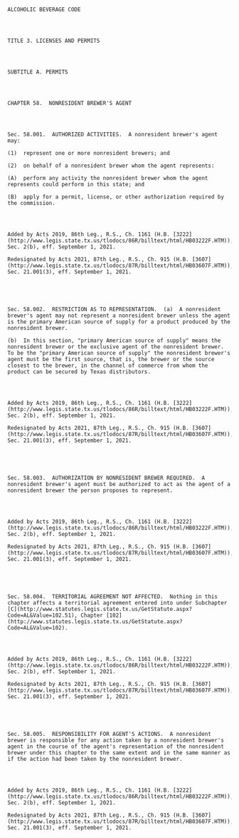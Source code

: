 ﻿
    
    
    	
    					
    
    
    ALCOHOLIC BEVERAGE CODE
    
      
    
    
    TITLE 3. LICENSES AND PERMITS
    
      
    
    
    SUBTITLE A. PERMITS
    
      
    
    
    CHAPTER 58.  NONRESIDENT BREWER'S AGENT
    
      
    
    
    Sec. 58.001.  AUTHORIZED ACTIVITIES.  A nonresident brewer's agent may:
    
    (1)  represent one or more nonresident brewers; and
    
    (2)  on behalf of a nonresident brewer whom the agent represents:
    
    (A)  perform any activity the nonresident brewer whom the agent represents could perform in this state; and
    
    (B)  apply for a permit, license, or other authorization required by the commission.
    
    
    
    
    Added by Acts 2019, 86th Leg., R.S., Ch. 1161 (H.B. [3222](http://www.legis.state.tx.us/tlodocs/86R/billtext/html/HB03222F.HTM)), Sec. 2(b), eff. September 1, 2021.
    
    Redesignated by Acts 2021, 87th Leg., R.S., Ch. 915 (H.B. [3607](http://www.legis.state.tx.us/tlodocs/87R/billtext/html/HB03607F.HTM)), Sec. 21.001(3), eff. September 1, 2021.
    
    
    
    
    
    Sec. 58.002.  RESTRICTION AS TO REPRESENTATION.  (a)  A nonresident brewer's agent may not represent a nonresident brewer unless the agent is the primary American source of supply for a product produced by the nonresident brewer.
    
    (b)  In this section, "primary American source of supply" means the nonresident brewer or the exclusive agent of the nonresident brewer.  To be the "primary American source of supply" the nonresident brewer's agent must be the first source, that is, the brewer or the source closest to the brewer, in the channel of commerce from whom the product can be secured by Texas distributors.
    
    
    
    
    Added by Acts 2019, 86th Leg., R.S., Ch. 1161 (H.B. [3222](http://www.legis.state.tx.us/tlodocs/86R/billtext/html/HB03222F.HTM)), Sec. 2(b), eff. September 1, 2021.
    
    Redesignated by Acts 2021, 87th Leg., R.S., Ch. 915 (H.B. [3607](http://www.legis.state.tx.us/tlodocs/87R/billtext/html/HB03607F.HTM)), Sec. 21.001(3), eff. September 1, 2021.
    
    
    
    
    
    Sec. 58.003.  AUTHORIZATION BY NONRESIDENT BREWER REQUIRED.  A nonresident brewer's agent must be authorized to act as the agent of a nonresident brewer the person proposes to represent.
    
    
    
    
    Added by Acts 2019, 86th Leg., R.S., Ch. 1161 (H.B. [3222](http://www.legis.state.tx.us/tlodocs/86R/billtext/html/HB03222F.HTM)), Sec. 2(b), eff. September 1, 2021.
    
    Redesignated by Acts 2021, 87th Leg., R.S., Ch. 915 (H.B. [3607](http://www.legis.state.tx.us/tlodocs/87R/billtext/html/HB03607F.HTM)), Sec. 21.001(3), eff. September 1, 2021.
    
    
    
    
    
    Sec. 58.004.  TERRITORIAL AGREEMENT NOT AFFECTED.  Nothing in this chapter affects a territorial agreement entered into under Subchapter [C](http://www.statutes.legis.state.tx.us/GetStatute.aspx?Code=AL&Value=102.51), Chapter [102](http://www.statutes.legis.state.tx.us/GetStatute.aspx?Code=AL&Value=102).
    
    
    
    
    Added by Acts 2019, 86th Leg., R.S., Ch. 1161 (H.B. [3222](http://www.legis.state.tx.us/tlodocs/86R/billtext/html/HB03222F.HTM)), Sec. 2(b), eff. September 1, 2021.
    
    Redesignated by Acts 2021, 87th Leg., R.S., Ch. 915 (H.B. [3607](http://www.legis.state.tx.us/tlodocs/87R/billtext/html/HB03607F.HTM)), Sec. 21.001(3), eff. September 1, 2021.
    
    
    
    
    
    Sec. 58.005.  RESPONSIBILITY FOR AGENT'S ACTIONS.  A nonresident brewer is responsible for any action taken by a nonresident brewer's agent in the course of the agent's representation of the nonresident brewer under this chapter to the same extent and in the same manner as if the action had been taken by the nonresident brewer.
    
    
    
    
    Added by Acts 2019, 86th Leg., R.S., Ch. 1161 (H.B. [3222](http://www.legis.state.tx.us/tlodocs/86R/billtext/html/HB03222F.HTM)), Sec. 2(b), eff. September 1, 2021.
    
    Redesignated by Acts 2021, 87th Leg., R.S., Ch. 915 (H.B. [3607](http://www.legis.state.tx.us/tlodocs/87R/billtext/html/HB03607F.HTM)), Sec. 21.001(3), eff. September 1, 2021.
    
    
    
    
    				
